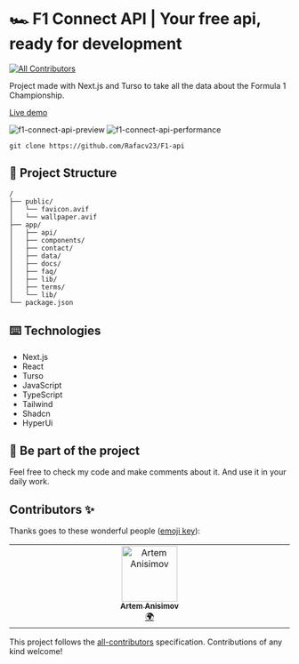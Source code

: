 # 🏎️ F1 Connect API | Your free api, ready for development
<!-- ALL-CONTRIBUTORS-BADGE:START - Do not remove or modify this section -->
[![All Contributors](https://img.shields.io/badge/all_contributors-1-orange.svg?style=flat-square)](#contributors-)
<!-- ALL-CONTRIBUTORS-BADGE:END -->

Project made with Next.js and Turso to take all the data about the Formula 1 Championship.

[Live demo](https://f1-connect-api.vercel.app)

![f1-connect-api-preview](https://i.imgur.com/BDxpw46.png)
![f1-connect-api-performance](https://i.imgur.com/9FiC5VK.png)

```
git clone https://github.com/Rafacv23/F1-api
```

## 🚀 Project Structure

```text
/
├── public/
│   └── favicon.avif
│   └── wallpaper.avif
├── app/
│   ├── api/
│   ├── components/
│   ├── contact/
│   ├── data/
│   ├── docs/
│   ├── faq/
│   ├── lib/
│   ├── terms/
│   └── lib/
└── package.json
```

## ⌨️ Technologies

- Next.js
- React
- Turso
- JavaScript
- TypeScript
- Tailwind
- Shadcn
- HyperUi

## 👀 Be part of the project

Feel free to check my code and make comments about it. And use it in your daily work.

## Contributors ✨

Thanks goes to these wonderful people ([emoji key](https://allcontributors.org/docs/en/emoji-key)):

<!-- ALL-CONTRIBUTORS-LIST:START - Do not remove or modify this section -->
<!-- prettier-ignore-start -->
<!-- markdownlint-disable -->
<table>
  <tbody>
    <tr>
      <td align="center" valign="top" width="14.28%"><a href="https://github.com/mbhusty"><img src="https://avatars.githubusercontent.com/u/7149699?v=4?s=100" width="100px;" alt="Artem Anisimov"/><br /><sub><b>Artem Anisimov</b></sub></a><br /><a href="#translation-mbhusty" title="Translation">🌍</a></td>
    </tr>
  </tbody>
</table>

<!-- markdownlint-restore -->
<!-- prettier-ignore-end -->

<!-- ALL-CONTRIBUTORS-LIST:END -->

This project follows the [all-contributors](https://github.com/all-contributors/all-contributors) specification. Contributions of any kind welcome!